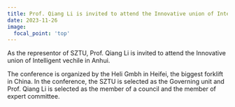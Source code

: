 ```yaml
---
title: Prof. Qiang Li is invited to attend the Innovative union of Intelligent vechile in Anhui
date: 2023-11-26
image:
  focal_point: 'top'
---
```


As the representor of SZTU, Prof. Qiang Li is invited to attend the Innovative union of Intelligent vechile in Anhui.

<!--more-->

The conference is organized by the Heli Gmbh in Heifei, the biggest forklift in China. In the conference, the SZTU is selected as the Governing unit and Prof. Qiang Li is selected as the member of a council
and the member of expert committee.
